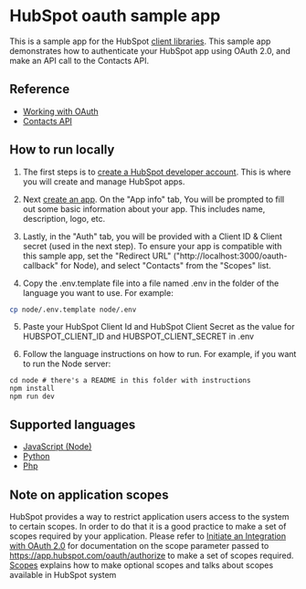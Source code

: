 # HubSpot oauth sample app

This is a sample app for the HubSpot [client libraries](https://developers.hubspot.com/docs/api/overview). This sample app demonstrates how to authenticate your HubSpot app using OAuth 2.0, and make an API call to the Contacts API.

## Reference

- [Working with OAuth](https://developers.hubspot.com/docs/api/working-with-oauth)
- [Contacts API ](https://developers.hubspot.com/docs/api/crm/contacts)
 
## How to run locally

1. The first steps is to [create a HubSpot developer account](https://developers.hubspot.com/docs/api/developer-tools-overview). This is where you will create and manage HubSpot apps. 
2. Next [create an app](https://developers.hubspot.com/docs/api/creating-an-app). On the "App info" tab, You will be prompted to fill out some basic information about your app. This includes name, description, logo, etc.  

3. Lastly, in the "Auth" tab, you will be provided with a Client ID & Client secret (used in the next step). To ensure your app is compatible with this sample app, set the "Redirect URL" ("http://localhost:3000/oauth-callback" for Node), and select "Contacts" from the "Scopes" list.

4. Copy the .env.template file into a file named .env in the folder of the language you want to use. For example:

```bash
cp node/.env.template node/.env
```

5. Paste your HubSpot Client Id and HubSpot Client Secret as the value for HUBSPOT_CLIENT_ID and HUBSPOT_CLIENT_SECRET in .env 

6. Follow the language instructions on how to run. For example, if you want to run the Node server:

```
cd node # there's a README in this folder with instructions
npm install
npm run dev
```

## Supported languages

* [JavaScript (Node)](node/README.md)
* [Python](python/README.md)
* [Php](php/README.md)

## Note on application scopes
HubSpot provides a way to restrict application users access to the system to certain scopes. In order to do that it is a good practice to make a set of scopes required by your application.
Please refer to [Initiate an Integration with OAuth 2.0](https://developers.hubspot.com/docs/methods/oauth2/initiate-oauth-integration) for documentation on the scope parameter passed to https://app.hubspot.com/oauth/authorize to make a set of scopes required. [Scopes](https://developers.hubspot.com/docs/methods/oauth2/initiate-oauth-integration#scopes) explains how to make optional scopes and talks about scopes available in HubSpot system

